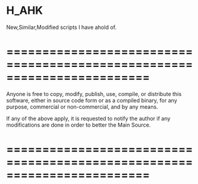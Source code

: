 H_AHK
=====

New,Similar,Modified scripts I have ahold of.






========================================================================
========================================================================

Anyone is free to copy, modify, publish, use, compile, or
distribute this software, either in source code form or as a compiled
binary, for any purpose, commercial or non-commercial, and by any
means.

If any of the above apply, it is requested to notify the author if any
modifications are done in order to better the Main Source.

========================================================================
========================================================================

